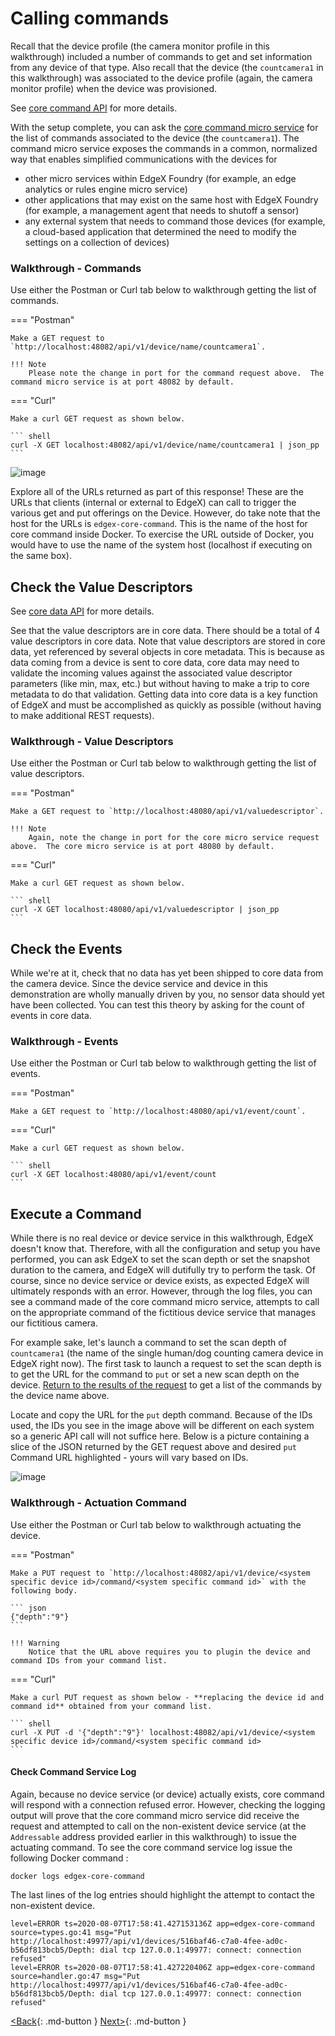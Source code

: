 # Calling commands

Recall that the device profile (the camera monitor profile in this walkthrough) included a
number of commands to get and set information from any device of that
type. Also recall that the device (the `countcamera1` in this walkthrough) was associated to
the device profile (again, the camera monitor profile) when the device was
provisioned.

See [core command API](https://app.swaggerhub.com/apis-docs/EdgeXFoundry1/core-command/1.2.1) for more details.

With the setup complete, you can ask the [core command micro
service](../microservices/core/command/Ch-Command.md) for the list of commands associated to the device (the
`countcamera1`).  The command micro service exposes the commands in a common, normalized
way that enables simplified communications with the devices for

- other micro services within EdgeX Foundry (for example, an edge analytics or rules engine micro service)
- other applications that may exist on the same host with EdgeX Foundry (for example, a management agent that needs to shutoff a sensor)
- any external system that needs to command those devices (for example, a cloud-based application that determined the need to modify the settings on a collection of devices)

### Walkthrough - Commands

Use either the Postman or Curl tab below to walkthrough getting the list of commands.

=== "Postman"

    Make a GET request to `http://localhost:48082/api/v1/device/name/countcamera1`.

    !!! Note
        Please note the change in port for the command request above.  The command micro service is at port 48082 by default.

=== "Curl"

    Make a curl GET request as shown below.

    ``` shell
    curl -X GET localhost:48082/api/v1/device/name/countcamera1 | json_pp
    ```

![image](EdgeX_WalkthroughGetCommands.png)

Explore all of the URLs returned as part of this response! These are the URLs that clients (internal or external to EdgeX) can call to trigger the various get and put offerings on the Device. However, do take note that the host for the URLs is `edgex-core-command`.  This is the name of the host for core command inside Docker.  To exercise the URL outside of Docker, you would have to use the name of the system host (localhost if executing on the same box).

## Check the Value Descriptors

See [core data API](https://app.swaggerhub.com/apis-docs/EdgeXFoundry1/core-data/1.2.1) for more details.

See that the value descriptors are in core data. There should be a total
of 4 value descriptors in core data. Note that value descriptors are
stored in core data, yet referenced by several objects in core metadata. This is because as data
coming from a device is sent to core data, core data may need to
validate the incoming values against the associated value descriptor
parameters (like min, max, etc.) but without having to make a trip to
core metadata to do that validation. Getting data into core data is a
key function of EdgeX and must be accomplished as quickly as possible
(without having to make additional REST requests).

### Walkthrough - Value Descriptors

Use either the Postman or Curl tab below to walkthrough getting the list of value descriptors.

=== "Postman"

    Make a GET request to `http://localhost:48080/api/v1/valuedescriptor`.

    !!! Note
        Again, note the change in port for the core micro service request above.  The core micro service is at port 48080 by default.

=== "Curl"

    Make a curl GET request as shown below.

    ``` shell
    curl -X GET localhost:48080/api/v1/valuedescriptor | json_pp
    ```

## Check the Events

While we're at it, check that no data has yet been shipped to core
data from the camera device. Since the device service and device in this demonstration are
wholly manually driven by you, no sensor data should yet have been
collected. You can test this theory by asking for the count of events in
core data.

### Walkthrough - Events

Use either the Postman or Curl tab below to walkthrough getting the list of events.

=== "Postman"

    Make a GET request to `http://localhost:48080/api/v1/event/count`.

=== "Curl"

    Make a curl GET request as shown below.

    ``` shell
    curl -X GET localhost:48080/api/v1/event/count
    ```

## Execute a Command

While there is no real device or device service in this walkthrough,
EdgeX doesn't know that. Therefore, with all the configuration and
setup you have performed, you can ask EdgeX to set the scan depth or set
the snapshot duration to the camera, and EdgeX will dutifully try to
perform the task. Of course, since no device service or device exists,
as expected EdgeX will ultimately responds with an error. However,
through the log files, you can see a command made of the core command
micro service, attempts to call on the appropriate command of the
fictitious device service that manages our fictitious camera.

For example sake, let's launch a command to set the scan depth of
`countcamera1` (the name of the single human/dog counting camera device in
EdgeX right now). The first task to launch a request to set the scan
depth is to get the URL for the command to `put` or set a new scan
depth on the device. [Return to the results of the request](./Ch-WalkthroughCommands.md#walkthrough-commands) to get a list of the commands by the
device name above.

Locate and copy the URL for the `put` depth command. Because of the
IDs used, the IDs you see in the image above will be different on each system so a generic API call
will not suffice here. Below is a picture containing a slice of the JSON
returned by the GET request above and desired `put` Command URL
highlighted - yours will vary based on IDs.

![image](EdgeX_WalkthroughPutCommandURL.png)

### Walkthrough - Actuation Command

Use either the Postman or Curl tab below to walkthrough actuating the device.

=== "Postman"

    Make a PUT request to `http://localhost:48082/api/v1/device/<system specific device id>/command/<system specific command id>` with the following body.

    ``` json
    {"depth":"9"}
    ```

    !!! Warning
        Notice that the URL above requires you to plugin the device and command IDs from your command list.

=== "Curl"

    Make a curl PUT request as shown below - **replacing the device id and command id** obtained from your command list.

    ``` shell
    curl -X PUT -d '{"depth":"9"}' localhost:48082/api/v1/device/<system specific device id>/command/<system specific command id>
    ```

#### Check Command Service Log

Again, because no device service (or device) actually exists, core
command will respond with a connection refused error. However,
checking the logging output will prove that the core command micro
service did receive the request and attempted to call on the
non-existent device service (at the `Addressable` address provided earlier in this walkthrough) to issue the actuating command.  To see the core command service log issue the following Docker command :

``` shell
docker logs edgex-core-command
```
The last lines of the log entries should highlight the attempt to contact the non-existent device.

```
level=ERROR ts=2020-08-07T17:58:41.427153136Z app=edgex-core-command source=types.go:41 msg="Put http://localhost:49977/api/v1/devices/516baf46-c7a0-4fee-ad0c-b56df813bcb5/Depth: dial tcp 127.0.0.1:49977: connect: connection refused"
level=ERROR ts=2020-08-07T17:58:41.427220406Z app=edgex-core-command source=handler.go:47 msg="Put http://localhost:49977/api/v1/devices/516baf46-c7a0-4fee-ad0c-b56df813bcb5/Depth: dial tcp 127.0.0.1:49977: connect: connection refused"
```

[<Back](Ch-WalkthroughProvision.md){: .md-button } [Next>](Ch-WalkthroughReading.md){: .md-button }